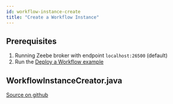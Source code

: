 ```yaml
---
id: workflow-instance-create
title: "Create a Workflow Instance"
---
```

## Prerequisites

1. Running Zeebe broker with endpoint `localhost:26500` (default)
1. Run the [Deploy a Workflow example](workflow-deploy.md)

## WorkflowInstanceCreator.java

[Source on github](https://github.com/zeebe-io/zeebe/tree/develop/samples/src/main/java/io/zeebe/example/workflow/WorkflowInstanceCreator.java)

<!--
```java
{{#include ../../../../samples/src/main/java/io/zeebe/example/workflow/WorkflowInstanceCreator.java}}
```
-->